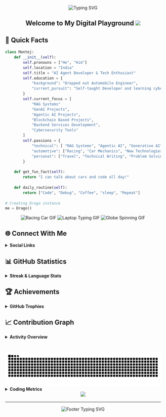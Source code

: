 <div align="center">
  <img src="https://readme-typing-svg.demolab.com?font=Fira+Code&weight=600&size=40&duration=4000&pause=1000&color=6AD3FF&center=true&vCenter=true&random=false&width=500&height=70&lines=Hi+%F0%9F%91%8B+I'm+Mantej" alt="Typing SVG" />
</div>

<div align="center">
  <h2>
    Welcome to My Digital Playground
    <img src="https://media.giphy.com/media/hvRJCLFzcasrR4ia7z/giphy.gif" width="30px"/>
  </h2>
</div>


<h2> 🚀 Quick Facts </h2>


```python
class Mantej:
    def __init__(self):
        self.pronouns = ["He", "Him"]
        self.location = "India"
        self.title = "AI Agent Developer & Tech Enthusiast"
        self.education = {
            "background": "Dropped out Automobile Engineer",
            "current_pursuit": "Self-taught Developer and learning cybersecurity tools"
        }
        self.current_focus = [
            "RAG Systems"
            "GenAI Projects",
            "Agentic AI Projects",
            "Blockchain Based Projects",
            "Backend Services Development",
            "Cybersecurity Tools"
        ]
        self.passions = {
            "technical": [ "RAG Systems", "Agentic AI", "Generative AI", "Machine Learning", "Linux", "System Architecture", "Cloud Computing", "Internet of Things", "Web3 & Blockchain"],
            "automotive": ["Racing", "Car Mechanics", "New Technologies", "Modifications"],
            "personal": ["Travel", "Technical Writing", "Problem Solving", "Documentations"]
        }
    
    def get_fun_fact(self):
        return "I can talk about cars and code all day!"
    
    def daily_routine(self):
        return ["Code", "Debug", "Coffee", "sleep", "Repeat"]

# Creating Drago instance
me = Drago()
```

<div align="center">
  <img src="https://media0.giphy.com/media/iJDLBX5GY8niCpZYkR/source.gif" alt="Racing Car GIF" width="275" height="185"/>
  <img src="https://media.giphy.com/media/Y4ak9Ki2GZCbJxAnJD/giphy.gif" alt="Laptop Typing GIF" width="275" height="185"/>
  <img src="https://i.gifer.com/origin/89/894182626f762e66170dab57945c4b9e.gif" alt="Globe Spinning GIF" width="275" height="185"/>
</div>

## 🌐 Connect With Me

<details>
  <summary><b>Social Links</b></summary>
  <br>
  
  <div align="center">

  [![LinkedIn](https://img.shields.io/badge/LinkedIn-%230077B5.svg?style=for-the-badge&logo=linkedin&logoColor=white)](https://linkedin.com/in/mantej-singh-a-724219288)
  [![X](https://img.shields.io/badge/X-%23000000.svg?style=for-the-badge&logo=X&logoColor=white)](https://x.com/_gear_head_03_)
  [![YouTube](https://img.shields.io/badge/YouTube-%23FF0000.svg?style=for-the-badge&logo=YouTube&logoColor=white)](https://youtube.com/@@dragoo0)

  </div>
</details>

## 📊 GitHub Statistics

<details>
  <summary><b>Streak & Language Stats</b></summary>
  <br>
  
  <div align="center">
  
  [![GitHub Streak](https://github-readme-streak-stats.herokuapp.com?user=Drago-03&theme=dark&short_numbers=true)](https://git.io/streak-stats)
    
  </div>

  <div align="center">

  ![Top Languages](https://github-readme-stats.vercel.app/api/top-langs/?username=Drago-03&theme=tokyonight&hide_border=true&include_all_commits=true&count_private=true&layout=compact&border_radius=10&card_width=500&cache_seconds=86400)

  </div>
</details>

## 🏆 Achievements

<details>
  <summary><b>GitHub Trophies</b></summary>
  <br>
  
  <div align="center"> 
  
  [![Trophy](https://github-profile-trophy.vercel.app/?username=Drago-03&theme=tokyonight&no-frame=true&column=7&margin-w=15&margin-h=15)](https://github.com/Drago-03)
  
  </div>
</details>

## 📈 Contribution Graph

<details>
  <summary><b>Activity Overview</b></summary>
  <br>
  
  <div align="center">
  
  [![Activity Graph](https://github-readme-activity-graph.vercel.app/graph?username=Drago-03&theme=tokyo-night&hide_border=true&radius=10&area=true&height=300)](https://github.com/Drago-03)
  
  </div>
</details>

###

<br clear="both">

<img src="https://raw.githubusercontent.com/Drago-03/Drago-03/output/snake.svg" alt="Snake animation" />

<br>

<details>
  <summary><b>Coding Metrics</b></summary>
  <br>
  
  <!--START_SECTION:waka-->
![Code Time](http://img.shields.io/badge/Code%20Time-61%20hrs%2045%20mins-blue)

![Profile Views](http://img.shields.io/badge/Profile%20Views-67-blue)

![Lines of code](https://img.shields.io/badge/From%20Hello%20World%20I%27ve%20Written-23.7%20million%20lines%20of%20code-blue)

**🐱 My GitHub Data** 

> 📦 1.0 MB Used in GitHub's Storage 
 > 
> 💼 Opted to Hire
 > 
> 📜 62 Public Repositories 
 > 
> 🔑 26 Private Repositories 
 > 
**I'm an Early 🐤** 

```text
🌞 Morning                4507 commits        ████████████████░░░░░░░░░   64.44 % 
🌆 Daytime                1631 commits        ██████░░░░░░░░░░░░░░░░░░░   23.32 % 
🌃 Evening                622 commits         ██░░░░░░░░░░░░░░░░░░░░░░░   08.89 % 
🌙 Night                  234 commits         █░░░░░░░░░░░░░░░░░░░░░░░░   03.35 % 
```
📅 **I'm Most Productive on Sunday** 

```text
Monday                   1279 commits        █████░░░░░░░░░░░░░░░░░░░░   18.29 % 
Tuesday                  356 commits         █░░░░░░░░░░░░░░░░░░░░░░░░   05.09 % 
Wednesday                304 commits         █░░░░░░░░░░░░░░░░░░░░░░░░   04.35 % 
Thursday                 176 commits         █░░░░░░░░░░░░░░░░░░░░░░░░   02.52 % 
Friday                   210 commits         █░░░░░░░░░░░░░░░░░░░░░░░░   03.00 % 
Saturday                 447 commits         ██░░░░░░░░░░░░░░░░░░░░░░░   06.39 % 
Sunday                   4222 commits        ███████████████░░░░░░░░░░   60.37 % 
```


📊 **This Week I Spent My Time On** 

```text
🕑︎ Time Zone: Asia/Kolkata

💬 Programming Languages: 
JavaScript               11 hrs 25 mins      ██████████████░░░░░░░░░░░   54.56 % 
TypeScript               3 hrs 22 mins       ████░░░░░░░░░░░░░░░░░░░░░   16.08 % 
JSON                     2 hrs 24 mins       ███░░░░░░░░░░░░░░░░░░░░░░   11.50 % 
Markdown                 56 mins             █░░░░░░░░░░░░░░░░░░░░░░░░   04.53 % 
Git Config               53 mins             █░░░░░░░░░░░░░░░░░░░░░░░░   04.26 % 

🐱‍💻 Projects: 
Vipreshana               9 hrs 40 mins       ████████████░░░░░░░░░░░░░   46.22 % 
eventmappr               7 hrs 11 mins       █████████░░░░░░░░░░░░░░░░   34.32 % 
Mantej                   2 hrs 51 mins       ███░░░░░░░░░░░░░░░░░░░░░░   13.65 % 
StyleCart                1 hr 11 mins        █░░░░░░░░░░░░░░░░░░░░░░░░   05.67 % 
mantejsingh              1 min               ░░░░░░░░░░░░░░░░░░░░░░░░░   00.14 % 

💻 Operating System: 
Mac                      19 hrs 54 mins      ████████████████████████░   95.06 % 
Windows                  1 hr 2 mins         █░░░░░░░░░░░░░░░░░░░░░░░░   04.94 % 
```

**I Mostly Code in TypeScript** 

```text
TypeScript               18 repos            █████████░░░░░░░░░░░░░░░░   35.29 % 
Python                   14 repos            ███████░░░░░░░░░░░░░░░░░░   27.45 % 
JavaScript               11 repos            █████░░░░░░░░░░░░░░░░░░░░   21.57 % 
HTML                     4 repos             ██░░░░░░░░░░░░░░░░░░░░░░░   07.84 % 
Jupyter Notebook         1 repo              ░░░░░░░░░░░░░░░░░░░░░░░░░   01.96 % 
```



**Timeline**

![Lines of Code chart](https://raw.githubusercontent.com/Drago-03/Drago-03/main/assets/bar_graph.png)


 Last Updated on 24/06/2025 18:45:13 UTC
<!--END_SECTION:waka-->
</details>

<div align="center">
  
  <img src="https://capsule-render.vercel.app/api?type=waving&color=gradient&height=100&section=footer&animation=twinkling"/>
</div>

---

<div align="center">
  <img src="https://readme-typing-svg.demolab.com?font=Fira+Code&size=15&duration=3000&pause=1000&color=6AD3FF&center=true&vCenter=true&repeat=false&width=500&lines=Happy+Coding!+Feel+free+to+connect+and+collaborate!" alt="Footer Typing SVG" />
  
  <br>
</div>
